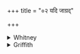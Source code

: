 +++
title = "०२ यदि जाग्रद्"

+++

<details><summary>Whitney</summary>

### Translation
2. If waking, if sleeping, I sinful have committed sin, let what is and  
what is to be free me from that, as from a post (*drupadá*).

### Notes
The verse nearly corresponds with one in TB. ii. 4. 4⁹, which reads in  
**a** *y. dívā y. náktam, ákarat* at end of **b**, and *muñcatuḥ*  
(*-tu*?) at end of **d**. With **a, b** is to be compared VS. xx. 16  
**a, b**, which has *svápne* for *svapán*, and, for **b**, *énāṅsi  
cakṛmā́ vayám*. Our *svapán* in **a** is an emendation for *svápan*,  
which all the authorities read, and which SPP. accepts in his text. The  
*pada* mss. mostly accent *enasyáḥ* in **c** (our D. has *-àḥ*, the true  
reading), and SPP. wrongly admits it in his *pada* text. The comm.  
explains *drupada*, doubtless correctly, by *pādabandhanārtho drumaḥ*.
</details>

<details><summary>Griffith</summary>

If I, a sinner, when awake or sleeping have committed sin, Free me therefrom as from a stake, from present and from future guilt.
</details>
